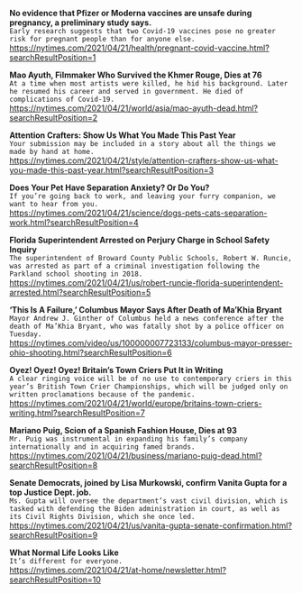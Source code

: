 **No evidence that Pfizer or Moderna vaccines are unsafe during pregnancy, a preliminary study says.**\
`Early research suggests that two Covid-19 vaccines pose no greater risk for pregnant people than for anyone else.`\
https://nytimes.com/2021/04/21/health/pregnant-covid-vaccine.html?searchResultPosition=1

**Mao Ayuth, Filmmaker Who Survived the Khmer Rouge, Dies at 76**\
`At a time when most artists were killed, he hid his background. Later he resumed his career and served in government. He died of complications of Covid-19.`\
https://nytimes.com/2021/04/21/world/asia/mao-ayuth-dead.html?searchResultPosition=2

**Attention Crafters: Show Us What You Made This Past Year**\
`Your submission may be included in a story about all the things we made by hand at home.`\
https://nytimes.com/2021/04/21/style/attention-crafters-show-us-what-you-made-this-past-year.html?searchResultPosition=3

**Does Your Pet Have Separation Anxiety? Or Do You?**\
`If you’re going back to work, and leaving your furry companion, we want to hear from you.`\
https://nytimes.com/2021/04/21/science/dogs-pets-cats-separation-work.html?searchResultPosition=4

**Florida Superintendent Arrested on Perjury Charge in School Safety Inquiry**\
`The superintendent of Broward County Public Schools, Robert W. Runcie, was arrested as part of a criminal investigation following the Parkland school shooting in 2018.`\
https://nytimes.com/2021/04/21/us/robert-runcie-florida-superintendent-arrested.html?searchResultPosition=5

**‘This Is A Failure,’ Columbus Mayor Says After Death of Ma’Khia Bryant**\
`Mayor Andrew J. Ginther of Columbus held a news conference after the death of Ma’Khia Bryant, who was fatally shot by a police officer on Tuesday.`\
https://nytimes.com/video/us/100000007723133/columbus-mayor-presser-ohio-shooting.html?searchResultPosition=6

**Oyez! Oyez! Oyez! Britain’s Town Criers Put It in Writing**\
`A clear ringing voice will be of no use to contemporary criers in this year’s British Town Crier Championships, which will be judged only on written proclamations because of the pandemic.`\
https://nytimes.com/2021/04/21/world/europe/britains-town-criers-writing.html?searchResultPosition=7

**Mariano Puig, Scion of a Spanish Fashion House, Dies at 93**\
`Mr. Puig was instrumental in expanding his family’s company internationally and in acquiring famed brands.`\
https://nytimes.com/2021/04/21/business/mariano-puig-dead.html?searchResultPosition=8

**Senate Democrats, joined by Lisa Murkowski, confirm Vanita Gupta for a top Justice Dept. job.**\
`Ms. Gupta will oversee the department’s vast civil division, which is tasked with defending the Biden administration in court, as well as its Civil Rights Division, which she once led.`\
https://nytimes.com/2021/04/21/us/vanita-gupta-senate-confirmation.html?searchResultPosition=9

**What Normal Life Looks Like**\
`It’s different for everyone.`\
https://nytimes.com/2021/04/21/at-home/newsletter.html?searchResultPosition=10

